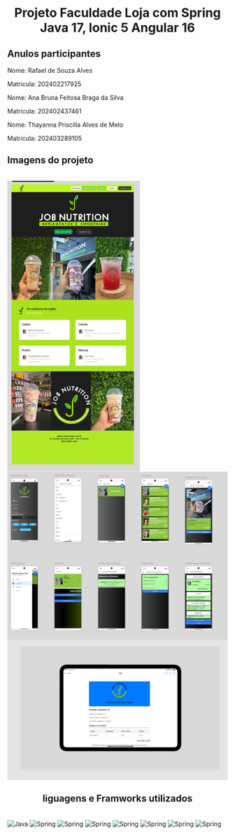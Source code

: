 ### <h1 align="center">Projeto Faculdade Loja com Spring Java 17, Ionic 5 Angular 16</h1>
## <h2>Anulos participantes</h2>
<p>Nome: Rafael de Souza Alves</p>
<p>Matricula: 202402217925</p>
<p>Nome: Ana Bruna Feitosa Braga da Silva</p>
<p>Matricula: 202402437461</p>
<p>Nome: Thayanna Priscilla Alves de Melo</p>
<p>Matricula: 202403289105</p>


## <h2>Imagens do projeto</h2>
<div style="display: inline_block"><br/>
<img align="center" alt="tela web" src="https://github.com/rafaellsouzadev/ProjetoFaculdade/blob/main/figma-faculdade1.png?raw=true">
<img align="center" alt="tela mobile" src="https://github.com/rafaellsouzadev/ProjetoFaculdade/blob/main/figma-faculdade2.png?raw=true">
<img align="center" alt="tela email" src="https://github.com/rafaellsouzadev/ProjetoFaculdade/blob/main/figma-faculdade3.png?raw=true">

</div>


## <h2 align="center">liguagens e Framworks utilizados</h2>
<div style="display: inline_block"><br/>
<img align="center" alt="Java" src="https://img.shields.io/badge/Java-ED8B00?style=for-the-badge&logo=java&logoColor=white](https://img.shields.io/badge/Java-ED8B00?style=for-the-badge&logo=openjdk&logoColor=white">
<img align="center" alt="Spring" src="https://img.shields.io/badge/Spring-6DB33F?style=for-the-badge&logo=spring&logoColor=white">
<img align="center" alt="Spring" src="https://img.shields.io/badge/Ionic-3880FF?style=for-the-badge&logo=ionic&logoColor=white">
<img align="center" alt="Spring" src="https://img.shields.io/badge/Cordova-35434F?style=for-the-badge&logo=apache-cordova&logoColor=E8E8E8">
<img align="center" alt="Spring" src="https://img.shields.io/badge/Spring_Security-6DB33F?style=for-the-badge&logo=Spring-Security&logoColor=white">
<img align="center" alt="Spring" src="https://img.shields.io/badge/GIT-E44C30?style=for-the-badge&logo=git&logoColor=white">
<img align="center" alt="Spring" src="https://img.shields.io/badge/Amazon_AWS-232F3E?style=for-the-badge&logo=amazon-aws&logoColor=white">
<img align="center" alt="Spring" src="https://img.shields.io/badge/MySQL-005C84?style=for-the-badge&logo=mysql&logoColor=white">	
</div>
